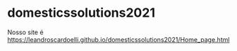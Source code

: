 # domesticssolutions2021
Nosso site é https://leandroscardoelli.github.io/domesticssolutions2021/Home_page.html
